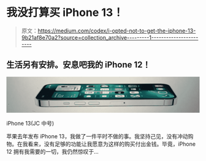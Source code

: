 # 我没打算买 iPhone 13！

> 原文：<https://medium.com/codex/i-opted-not-to-get-the-iphone-13-9b21af8e70a2?source=collection_archive---------1----------------------->

## 生活另有安排。安息吧我的 iPhone 12！

![](img/878def912039b0b5e0653361ed1608f3.png)

iPhone 13(JC 中号)

苹果去年发布 iPhone 13，我做了一件平时不做的事。我坚持己见，没有冲动购物。在我看来，没有足够的功能让我愿意为这样的购买付出金钱。毕竟，iPhone 12 拥有我需要的一切，我仍然惊叹于…